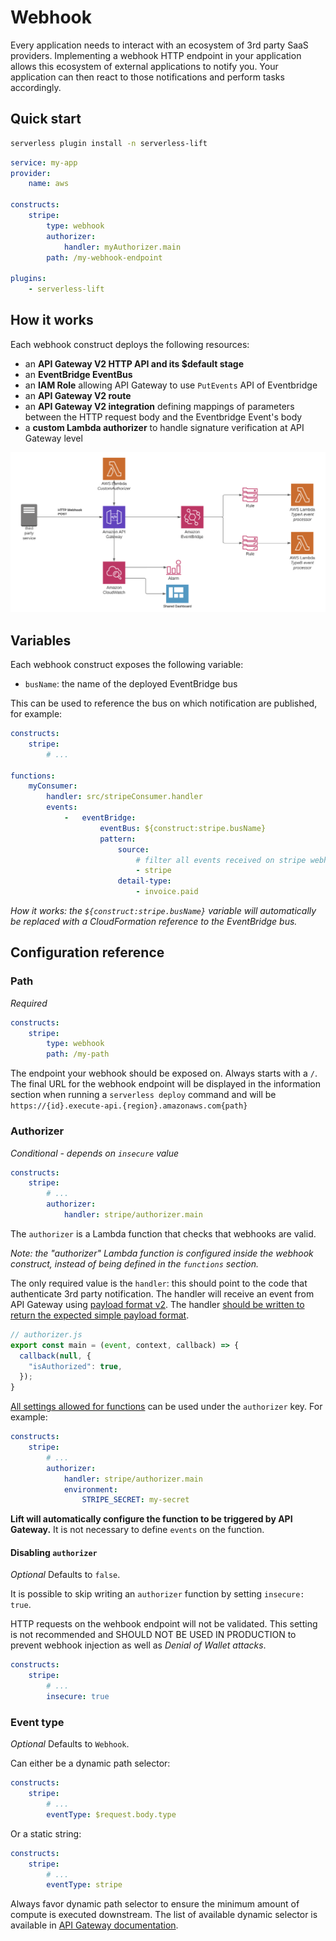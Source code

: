 # Webhook

Every application needs to interact with an ecosystem of 3rd party SaaS providers.
Implementing a webhook HTTP endpoint in your application allows this ecosystem of external applications to notify you. Your application can then react to those notifications and perform tasks accordingly.

## Quick start

```bash
serverless plugin install -n serverless-lift
```

```yaml
service: my-app
provider:
    name: aws

constructs:
    stripe:
        type: webhook
        authorizer:
            handler: myAuthorizer.main
        path: /my-webhook-endpoint

plugins:
    - serverless-lift
```

## How it works

Each webhook construct deploys the following resources:
- an **API Gateway V2 HTTP API and its $default stage**
- an **EventBridge EventBus**
- an **IAM Role** allowing API Gateway to use `PutEvents` API of Eventbridge
- an **API Gateway V2 route** 
- an **API Gateway V2 integration** defining mappings of parameters between the HTTP request body and the Eventbridge  Event's body
- a **custom Lambda authorizer** to handle signature verification at API Gateway level

![](img/webhook.png)

## Variables

Each webhook construct exposes the following variable:

- `busName`: the name of the deployed EventBridge bus

This can be used to reference the bus on which notification are published, for example:

```yaml
constructs:
    stripe:
        # ...

functions:
    myConsumer:
        handler: src/stripeConsumer.handler
        events:
            -   eventBridge:
                    eventBus: ${construct:stripe.busName}
                    pattern:
                        source:
                            # filter all events received on stripe webhook
                            - stripe
                        detail-type:
                            - invoice.paid
```

_How it works: the `${construct:stripe.busName}` variable will automatically be replaced with a CloudFormation reference to the EventBridge bus._

## Configuration reference

### Path

_Required_

```yaml
constructs:
    stripe:
        type: webhook
        path: /my-path
```

The endpoint your webhook should be exposed on. Always starts with a `/`.
The final URL for the webhook endpoint will be displayed in the information section when running a `serverless deploy` command and will be `https://{id}.execute-api.{region}.amazonaws.com{path}`

### Authorizer

_Conditional - depends on `insecure` value_

```yaml
constructs:
    stripe:
        # ...
        authorizer:
            handler: stripe/authorizer.main
```

The `authorizer` is a Lambda function that checks that webhooks are valid.

_Note: the "authorizer" Lambda function is configured inside the webhook construct, instead of being defined in the `functions` section._

The only required value is the `handler`: this should point to the code that authenticate 3rd party notification. The handler will receive an event from API Gateway using [payload format v2](https://docs.aws.amazon.com/apigateway/latest/developerguide/http-api-lambda-authorizer.html#http-api-lambda-authorizer.payload-format). The handler [should be written to return the expected simple payload format](https://docs.aws.amazon.com/apigateway/latest/developerguide/http-api-lambda-authorizer.html#http-api-lambda-authorizer.payload-format-response).

```js
// authorizer.js
export const main = (event, context, callback) => {
  callback(null, {
    "isAuthorized": true,
  });
}
```

[All settings allowed for functions](https://www.serverless.com/framework/docs/providers/aws/guide/functions/) can be used under the `authorizer` key. For example:

```yaml
constructs:
    stripe:
        # ...
        authorizer:
            handler: stripe/authorizer.main
            environment:
                STRIPE_SECRET: my-secret
```

**Lift will automatically configure the function to be triggered by API Gateway.** It is not necessary to define `events` on the function.

#### Disabling `authorizer`

_Optional_
Defaults to `false`.

It is possible to skip writing an `authorizer` function by setting `insecure: true`.

HTTP requests on the wehbook endpoint will not be validated. This setting is not recommended and SHOULD NOT BE USED IN PRODUCTION to prevent webhook injection as well as _Denial of Wallet attacks_.

```yaml
constructs:
    stripe:
        # ...
        insecure: true
```

### Event type

_Optional_
Defaults to `Webhook`.

Can either be a dynamic path selector:
```yaml
constructs:
    stripe:
        # ...
        eventType: $request.body.type
```

Or a static string:
```yaml
constructs:
    stripe:
        # ...
        eventType: stripe
```

Always favor dynamic path selector to ensure the minimum amount of compute is executed downstream. The list of available dynamic selector is available in [API Gateway documentation](https://docs.aws.amazon.com/apigateway/latest/developerguide/http-api-develop-integrations-aws-services.html#http-api-develop-integrations-aws-services-parameter-mapping).
